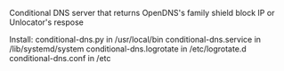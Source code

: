Conditional DNS server that returns OpenDNS's family shield block IP or Unlocator's respose

Install:
    conditional-dns.py in /usr/local/bin
    conditional-dns.service in /lib/systemd/system
    conditional-dns.logrotate in /etc/logrotate.d
    conditional-dns.conf in /etc
